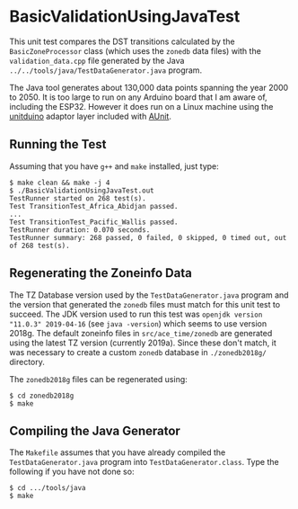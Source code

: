 # BasicValidationUsingJavaTest

This unit test compares the DST transitions calculated by the
`BasicZoneProcessor` class (which uses the `zonedb` data files) with the
`validation_data.cpp` file generated by the Java
`../../tools/java/TestDataGenerator.java` program.

The Java tool generates about 130,000 data points spanning the year 2000 to
2050. It is too large to run on any Arduino board that I am aware of, including
the ESP32. However it does run on a Linux machine using the
[unitduino](https://github.com/bxparks/AUnit/tree/develop/unitduino) adaptor
layer included with [AUnit](https://github.com/bxparks/AUnit).

## Running the Test

Assuming that you have `g++` and `make` installed, just type:
```
$ make clean && make -j 4
$ ./BasicValidationUsingJavaTest.out
TestRunner started on 268 test(s).
Test TransitionTest_Africa_Abidjan passed.
...
Test TransitionTest_Pacific_Wallis passed.
TestRunner duration: 0.070 seconds.
TestRunner summary: 268 passed, 0 failed, 0 skipped, 0 timed out, out of 268 test(s).
```

## Regenerating the Zoneinfo Data

The TZ Database version used by the `TestDataGenerator.java` program and the
version that generated the `zonedb` files must match for this unit test to
succeed. The JDK version used to run this test was `openjdk version "11.0.3"
2019-04-16` (see `java -version`) which seems to use version 2018g. The default
zoneinfo files in `src/ace_time/zonedb` are generated using the latest TZ
version (currently 2019a). Since these don't match, it was necessary to create a
custom `zonedb` database in `./zonedb2018g/` directory.

The `zonedb2018g` files can be regenerated using:
```
$ cd zonedb2018g
$ make
```

## Compiling the Java Generator

The `Makefile` assumes that you have already compiled the
`TestDataGenerator.java` program into `TestDataGenerator.class`. Type the
following if you have not done so:
```
$ cd .../tools/java
$ make
